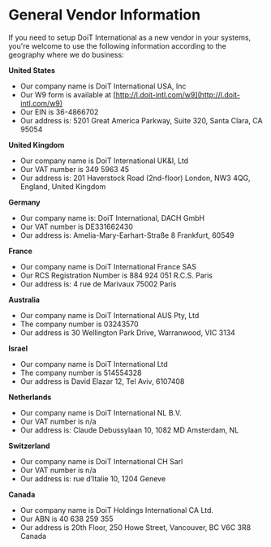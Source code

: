 # General Vendor Information

If you need to setup DoiT International as a new vendor in your systems, you're welcome to use the following information according to the geography where we do business:

**United States**

* Our company name is DoiT International USA, Inc
* Our W9 form is available at [http://l.doit-intl.com/w9](http://l.doit-intl.com/w9)
* Our EIN is 36-4866702
* Our address is: 5201 Great America Parkway, Suite 320, Santa Clara, CA 95054

**United Kingdom**

* Our company name is DoiT International UK&I, Ltd
* Our VAT number is 349 5963 45
* Our address is: 201 Haverstock Road \(2nd-floor\) London, NW3 4QG, England, United Kingdom

**Germany**

* Our company name is: DoiT International, DACH GmbH
* Our VAT number is DE331662430
* Our address is: Amelia-Mary-Earhart-Straße 8 Frankfurt, 60549

**France**

* Our company name is DoiT International France SAS
* Our RCS Registration Number is 884 924 051 R.C.S. Paris
* Our address is: 4 rue de Marivaux 75002 Paris

**Australia**

* Our company name is DoiT International AUS Pty, Ltd
* The company number is 03243570
* Our address is 30 Wellington Park Drive, Warranwood, VIC 3134

**Israel**

* Our company name is DoiT International Ltd
* The company number is 514554328
* Our address is David Elazar 12, Tel Aviv, 6107408

**Netherlands**

* Our company name is DoiT International NL B.V.
* Our VAT number is n/a
* Our address is: Claude Debussylaan 10, 1082 MD Amsterdam, NL

**Switzerland**

* Our company name is DoiT International CH Sarl
* Our VAT number is n/a
* Our address is: rue d’Italie 10, 1204 Geneve

**Canada**

* Our company name is DoiT Holdings International CA Ltd.
* Our ABN is 40 638 259 355
* Our address is 20th Floor, 250 Howe Street, Vancouver, BC V6C 3R8 Canada

